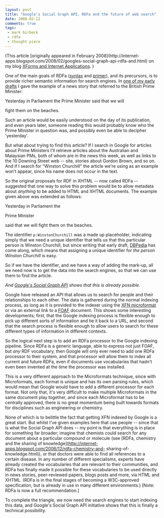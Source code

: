 ```yaml
---
layout: post
title: "Google's Social Graph API, RDFa and the future of web search"
date: 2008-02-12
comments: true
tags:
 - mark birbeck
 - rdfa
 - thought piece
---
```

(This article [originally appeared in February 2008](http://internet-
apps.blogspot.com/2008/02/googles-social-graph-api-rdfa-and.html) on my blog
[XForms and Internet Applications](http://internet-apps.blogspot.com/). )

  
One of the main goals of RDFa ([syntax](http://www.w3.org/TR/rdfa-syntax/) and
[primer](http://www.w3.org/2006/07/SWD/RDFa/primer/)), and its precursors, is
to provide richer semantic information for search engines. In [one of my early
drafts](http://www.w3.org/MarkUp/2004/02/xhtml-rdf.html) I gave the example of
a news story that referred to the British Prime Minister:

<!-- more -->

  
  
Yesterday in Parliament the Prime Minister said that we will

fight them on the beaches.

  
  
Such an article would be easily understood on the day of its publication, and
even years later, someone reading this would probably know who the Prime
Minister in question was, and possibly even be able to decipher 'yesterday'.

  
But what about trying to find this article? If I search in Google for articles
about Prime Ministers I'll retrieve articles about the Australian and
Malaysian PMs, both of whom are in the news this week, as well as links to the
10 Downing Street web -- site, stories about Gordon Brown, and so on. And if I
search for "Winston Churchill" the article we're using as an example won't
appear, since his name does not occur in the text.

  
So the original proposals for RDF in XHTML -- now called RDFa -- suggested
that one way to solve this problem would be to allow metadata about _anything_
to be added to HTML and XHTML documents. The example given above was extended
as follows:

  
  
Yesterday in Parliament the

Prime Minister

said that we will fight them on the beaches.

  
  
The identifier `p:WinstonChurchill` was a made up placeholder, indicating
simply that we need a unique identifier that tells us that this particular
person is Winston Churchill, but since writing that early draft,
[DBPedia](http://dbpedia.org) has come along, which means that assigning a
unique identifier for _the person Winston Churchill_ is easy.

  
So if we have the identifier, and we have a way of adding the mark-up, all we
need now is to get the data into the search engines, so that we can use them
to find the article.

  
_And [Google's Social Graph API](http://code.google.com/apis/socialgraph/)
shows that this is already possible._

  
Google have released an API that allows us to search for people and their
relationships to each other. The data is gathered during the normal indexing
process, as long as it is provided to the indexer using the [XFN
microformat](http://gmpg.org/xfn/) or via an external link to a
[FOAF](http://www.foaf-project.org/) document. This shows some interesting
developments; first, that the Google indexing process is flexible enough to
pick up different sorts of information and tie it back to a URL, and second
that the search process is flexible enough to allow users to search for these
different types of information in different contexts.

  
So the logical next step is to add an RDFa processor to the Google indexing
pipeline. Since RDFa is a generic language, able to express not just FOAF, but
_any_ RDF vocabulary, then Google will only ever need to add one RDFa
processor to their system, and that processor will allow them to index all
current and future RDFa, even if documents use vocabularies that hadn't even
been invented at the time the processor was installed.

  
This is a very different approach to the Microformats technique, since with
Microformats, each format is unique and has its own parsing rules, which would
mean that Google would have to add a different processor for each format. Not
only that, it's very difficult to make multiple Microformats in the same
document play together, and since each Microformat has to be centrally
approved, there is no great momentum being built towards formats for
disciplines such as engineering or chemistry.

  
None of which is to belittle the fact that getting XFN indexed by Google is a
great start. But whilst I've given examples here that use people -- since that
is what the Social Graph API does -- my point is that everything is in place
for something far broader; imagine that chemists could search for any document
about a particular compound or molecule (see [RDFa, chemistry and the sharing
of knowledge](http://internet-apps.blogspot.com/2006/12/rdfa-chemistry-and-
sharing-of-knowledge.html)), or that doctors were able to find all references
to a certain disease. In any number of different specialisms, experts have
already created the vocabularies that are relevant to their communities, and
RDFa has finally made it possible for these vocabularies to be used directly
in news stories, peer-reviewed papers, blogs posts and more, via HTML and
XHTML. (RDFa is in the final stages of becoming a W3C-approved specification,
but is already in use in many different environments.) [Note: RDFa is now a
full recommendation.]

  
To complete the triangle, we now need the search engines to start indexing
this data, and Google's Social Graph API initiative shows that this is finally
a technical possibility.

